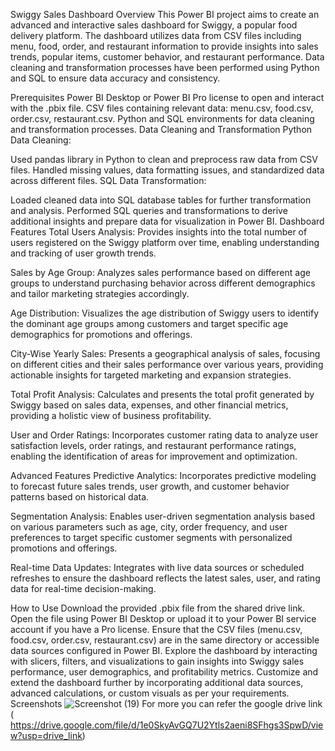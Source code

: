Swiggy Sales Dashboard
Overview
This Power BI project aims to create an advanced and interactive sales dashboard for Swiggy, a popular food delivery platform. The dashboard utilizes data from CSV files including menu, food, order, and restaurant information to provide insights into sales trends, popular items, customer behavior, and restaurant performance. Data cleaning and transformation processes have been performed using Python and SQL to ensure data accuracy and consistency.

Prerequisites
Power BI Desktop or Power BI Pro license to open and interact with the .pbix file.
CSV files containing relevant data: menu.csv, food.csv, order.csv, restaurant.csv.
Python and SQL environments for data cleaning and transformation processes.
Data Cleaning and Transformation
Python Data Cleaning:

Used pandas library in Python to clean and preprocess raw data from CSV files.
Handled missing values, data formatting issues, and standardized data across different files.
SQL Data Transformation:

Loaded cleaned data into SQL database tables for further transformation and analysis.
Performed SQL queries and transformations to derive additional insights and prepare data for visualization in Power BI.
Dashboard Features
Total Users Analysis: Provides insights into the total number of users registered on the Swiggy platform over time, enabling understanding and tracking of user growth trends.

Sales by Age Group: Analyzes sales performance based on different age groups to understand purchasing behavior across different demographics and tailor marketing strategies accordingly.

Age Distribution: Visualizes the age distribution of Swiggy users to identify the dominant age groups among customers and target specific age demographics for promotions and offerings.

City-Wise Yearly Sales: Presents a geographical analysis of sales, focusing on different cities and their sales performance over various years, providing actionable insights for targeted marketing and expansion strategies.

Total Profit Analysis: Calculates and presents the total profit generated by Swiggy based on sales data, expenses, and other financial metrics, providing a holistic view of business profitability.

User and Order Ratings: Incorporates customer rating data to analyze user satisfaction levels, order ratings, and restaurant performance ratings, enabling the identification of areas for improvement and optimization.

Advanced Features
Predictive Analytics: Incorporates predictive modeling to forecast future sales trends, user growth, and customer behavior patterns based on historical data.

Segmentation Analysis: Enables user-driven segmentation analysis based on various parameters such as age, city, order frequency, and user preferences to target specific customer segments with personalized promotions and offerings.

Real-time Data Updates: Integrates with live data sources or scheduled refreshes to ensure the dashboard reflects the latest sales, user, and rating data for real-time decision-making.

How to Use
Download the provided .pbix file from the shared drive link.
Open the file using Power BI Desktop or upload it to your Power BI service account if you have a Pro license.
Ensure that the CSV files (menu.csv, food.csv, order.csv, restaurant.csv) are in the same directory or accessible data sources configured in Power BI.
Explore the dashboard by interacting with slicers, filters, and visualizations to gain insights into Swiggy sales performance, user demographics, and profitability metrics.
Customize and extend the dashboard further by incorporating additional data sources, advanced calculations, or custom visuals as per your requirements.
Screenshots
![Screenshot (19)](https://github.com/jatin251/Swiggy-Sales-Dashboard-/assets/96869090/902cfe4e-19c1-49fd-b0f3-b104eb244757)
For more you can refer the google drive link ( https://drive.google.com/file/d/1e0SkyAvGQ7U2Ytls2aeni8SFhgs3SpwD/view?usp=drive_link)
